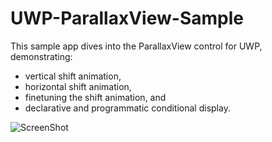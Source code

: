 # UWP-ParallaxView-Sample

This sample app dives into the ParallaxView control for UWP, demonstrating:
* vertical shift animation,
* horizontal shift animation,</Run>
* finetuning the shift animation, and
* declarative and programmatic conditional display.

![ScreenShot](Assets/HorizontalParallax.gif?raw=true "Screen Shot")
